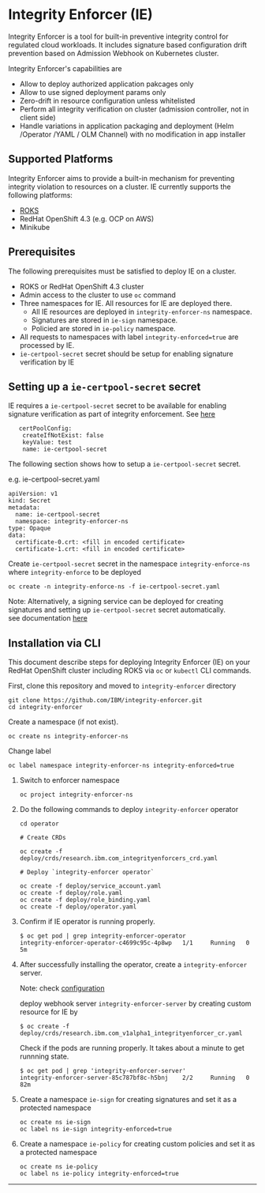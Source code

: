 # Integrity Enforcer (IE)
Integrity Enforcer is a tool for built-in preventive integrity control for regulated cloud workloads. It includes signature based configuration drift prevention based on Admission Webhook on Kubernetes cluster.

Integrity Enforcer's capabilities are 

- Allow to deploy authorized application pakcages only
- Allow to use signed deployment params only
- Zero-drift in resource configuration unless whitelisted
- Perform all integrity verification on cluster (admission controller, not in client side)
- Handle variations in application packaging and deployment (Helm /Operator /YAML / OLM Channel) with no modification in app installer

## Supported Platforms

Integrity Enforcer aims to provide a built-in mechanism for preventing integrity violation to resources on a cluster. IE currently supports the following platforms:

- [ROKS](https://cloud.ibm.com/docs/openshift)
- RedHat OpenShift 4.3 (e.g. OCP on AWS)
- Minikube

## Prerequisites

The following prerequisites must be satisfied to deploy IE on a cluster.

- ROKS or RedHat OpenShift 4.3 cluster
- Admin access to the cluster to use `oc` command
- Three namespaces for IE. All resources for IE are deployed there. 
  - All IE resources are deployed in `integrity-enforcer-ns` namespace.
  - Signatures are stored in `ie-sign` namespace. 
  - Policied are stored in `ie-policy` namespace. 
- All requests to namespaces with label `integrity-enforced=true` are processed by IE. 
- `ie-certpool-secret` secret should be setup for enabling signature verification by IE

## Setting up a `ie-certpool-secret` secret
IE requires a `ie-certpool-secret` secret to be available for enabling signature verification as part of integrity enforcement. See [here](../operator/deploy/crds/research.ibm.com_v1alpha1_integrityenforcer_cr.yaml)

```
   certPoolConfig:
    createIfNotExist: false
    keyValue: test
    name: ie-certpool-secret
```
The following section shows how to setup a `ie-certpool-secret` secret.

e.g. ie-certpool-secret.yaml
```
apiVersion: v1
kind: Secret
metadata:
  name: ie-certpool-secret
  namespace: integrity-enforcer-ns
type: Opaque
data:
  certificate-0.crt: <fill in encoded certificate>
  certificate-1.crt: <fill in encoded certificate>
```

Create `ie-certpool-secret`  secret in the namespace `integrity-enforce-ns` where `integrity-enforce` to be deployed
```
oc create -n integrity-enforce-ns -f ie-certpool-secret.yaml
```

Note:  Alternatively, a signing service can be deployed for creating signatures and setting up `ie-certpool-secret` secret automatically.  
       see documentation [here](docs/README_INSTALL_SIGNING_SERVICE.md)

## Installation via CLI

This document describe steps for deploying Integrity Enforcer (IE) on your RedHat OpenShift cluster including ROKS via `oc` or `kubectl` CLI commands. 

First, clone this repository and moved to `integrity-enforcer` directory
```
git clone https://github.com/IBM/integrity-enforcer.git
cd integrity-enforcer
```

Create a namespace (if not exist).

```
oc create ns integrity-enforcer-ns
```

Change label

```
oc label namespace integrity-enforcer-ns integrity-enforced=true
```

1. Switch to enforcer namespace

    ```
    oc project integrity-enforcer-ns
    ```

2. Do the following commands to deploy `integrity-enforcer` operator


    ```
    cd operator

    # Create CRDs

    oc create -f deploy/crds/research.ibm.com_integrityenforcers_crd.yaml
     
    # Deploy `integrity-enforcer operator`    

    oc create -f deploy/service_account.yaml 
    oc create -f deploy/role.yaml 
    oc create -f deploy/role_binding.yaml 
    oc create -f deploy/operator.yaml
    ```

3. Confirm if IE operator is running properly. 

    ```
    $ oc get pod | grep integrity-enforcer-operator
    integrity-enforcer-operator-c4699c95c-4p8wp   1/1     Running   0          5m
    ```

4. After successfully installing the operator, create a `integrity-enforcer` server.
    
    Note: check [configuration](docs/README_CONFIGURATION.md)
    
    deploy webhook server `integrity-enforcer-server` by creating custom resource for IE by
    ```     
    $ oc create -f deploy/crds/research.ibm.com_v1alpha1_integrityenforcer_cr.yaml
    ```
    
    Check if the pods are running properly. It takes about a minute to get runnning state.
    ```
    $ oc get pod | grep 'integrity-enforcer-server'
    integrity-enforcer-server-85c787bf8c-h5bnj    2/2     Running   0          82m
    ```

4. Create a namespace `ie-sign` for creating signatures and set it as a protected namespace

    ```
    oc create ns ie-sign
    oc label ns ie-sign integrity-enforced=true    
    ```
5.  Create a namespace `ie-policy` for creating custom policies and set it as a protected namespace

    ```
    oc create ns ie-policy
    oc label ns ie-policy integrity-enforced=true    
    ```   
---
